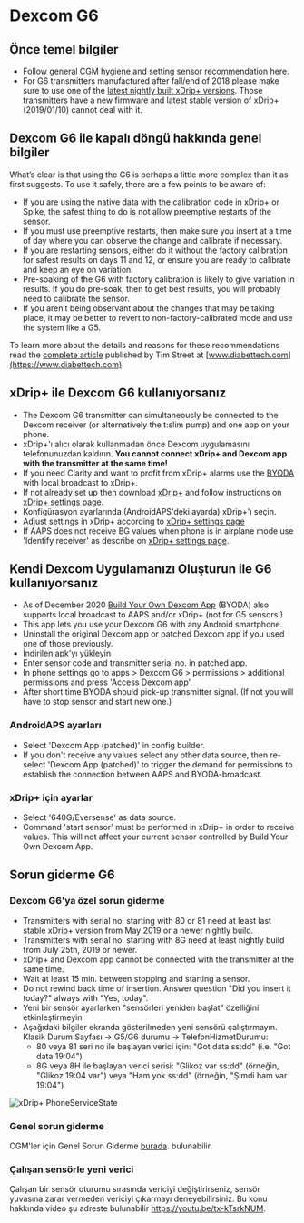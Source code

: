 # Dexcom G6

## Önce temel bilgiler

-   Follow general CGM hygiene and setting sensor recommendation [here](../Hardware/GeneralCGMRecommendation.md).
-   For G6 transmitters manufactured after fall/end of 2018 please make sure to use one of the [latest nightly built xDrip+ versions](https://github.com/NightscoutFoundation/xDrip/releases). Those transmitters have a new firmware and latest stable version of xDrip+ (2019/01/10) cannot deal with it.

## Dexcom G6 ile kapalı döngü hakkında genel bilgiler

What’s clear is that using the G6 is perhaps a little more complex than it as first suggests. To use it safely, there are a few points to be aware of:

-   If you are using the native data with the calibration code in xDrip+ or Spike, the safest thing to do is not allow preemptive restarts of the sensor.
-   If you must use preemptive restarts, then make sure you insert at a time of day where you can observe the change and calibrate if necessary.
-   If you are restarting sensors, either do it without the factory calibration for safest results on days 11 and 12, or ensure you are ready to calibrate and keep an eye on variation.
-   Pre-soaking of the G6 with factory calibration is likely to give variation in results. If you do pre-soak, then to get best results, you will probably need to calibrate the sensor.
-   If you aren’t being observant about the changes that may be taking place, it may be better to revert to non-factory-calibrated mode and use the system like a G5.

To learn more about the details and reasons for these recommendations read the [complete article](https://www.diabettech.com/artificial-pancreas/diy-looping-and-cgm/) published by Tim Street at [www.diabettech.com](https://www.diabettech.com).

## xDrip+ ile Dexcom G6 kullanıyorsanız

-   The Dexcom G6 transmitter can simultaneously be connected to the Dexcom receiver (or alternatively the t:slim pump) and one app on your phone.
-   xDrip+'ı alıcı olarak kullanmadan önce Dexcom uygulamasını telefonunuzdan kaldırın. **You cannot connect xDrip+ and Dexcom app with the transmitter at the same time!**
-   If you need Clarity and want to profit from xDrip+ alarms use the [BYODA](../Hardware/DexcomG6#if-using-g6-with-build-your-own-dexcom-app) with local broadcast to xDrip+.
-   If not already set up then download [xDrip+](https://github.com/NightscoutFoundation/xDrip) and follow instructions on [xDrip+ settings page](../Configuration/xdrip.md).
-   Konfigürasyon ayarlarında (AndroidAPS'deki ayarda) xDrip+'ı seçin.
-   Adjust settings in xDrip+ according to [xDrip+ settings page](../Configuration/xdrip.md)
-   If AAPS does not receive BG values when phone is in airplane mode use 'Identify receiver' as describe on [xDrip+ settings page](../Configuration/xdrip.md).

## Kendi Dexcom Uygulamanızı Oluşturun ile G6 kullanıyorsanız

-   As of December 2020 [Build Your Own Dexcom App](https://docs.google.com/forms/d/e/1FAIpQLScD76G0Y-BlL4tZljaFkjlwuqhT83QlFM5v6ZEfO7gCU98iJQ/viewform?fbzx=2196386787609383750&fbclid=IwAR2aL8Cps1s6W8apUVK-gOqgGpA-McMPJj9Y8emf_P0-_gAsmJs6QwAY-o0) (BYODA) also supports local broadcast to AAPS and/or xDrip+ (not for G5 sensors!)
-   This app lets you use your Dexcom G6 with any Android smartphone.
-   Uninstall the original Dexcom app or patched Dexcom app if you used one of those previously.
-   İndirilen apk'yı yükleyin
-   Enter sensor code and transmitter serial no. in patched app.
-   In phone settings go to apps > Dexcom G6 > permissions > additional permissions and press 'Access Dexcom app'.
-   After short time BYODA should pick-up transmitter signal. (If not you will have to stop sensor and start new one.)

### AndroidAPS ayarları

-   Select 'Dexcom App (patched)' in config builder.
-   If you don't receive any values select any other data source, then re-select 'Dexcom App (patched)' to trigger the demand for permissions to establish the connection between AAPS and BYODA-broadcast.

### xDrip+ için ayarlar

-   Select '640G/Eversense' as data source.
-   Command 'start sensor' must be performed in xDrip+ in order to receive values. This will not affect your current sensor controlled by Build Your Own Dexcom App.

## Sorun giderme G6

### Dexcom G6'ya özel sorun giderme

-   Transmitters with serial no. starting with 80 or 81 need at least last stable xDrip+ version from May 2019 or a newer nightly build.
-   Transmitters with serial no. starting with 8G need at least nightly build from July 25th, 2019 or newer.
-   xDrip+ and Dexcom app cannot be connected with the transmitter at the same time.
-   Wait at least 15 min. between stopping and starting a sensor.
-   Do not rewind back time of insertion. Answer question "Did you insert it today?" always with "Yes, today".
-   Yeni bir sensör ayarlarken "sensörleri yeniden başlat" özelliğini etkinleştirmeyin
-   Aşağıdaki bilgiler ekranda gösterilmeden yeni sensörü çalıştırmayın. Klasik Durum Sayfası -> G5/G6 durumu -> TelefonHizmetDurumu:
    -   80 veya 81 seri no ile başlayan verici için: "Got data ss:dd" (i.e. "Got data 19:04")
    -   8G veya 8H ile başlayan verici serisi: "Glikoz var ss:dd" (örneğin, "Glikoz 19:04 var") veya "Ham yok ss:dd" (örneğin, "Şimdi ham var 19:04")

![xDrip+ PhoneServiceState](../images/xDrip_Dexcom_PhoneServiceState.png)

### Genel sorun giderme

CGM'ler için Genel Sorun Giderme [burada](./GeneralCGMRecommendation#troubleshooting). bulunabilir.

### Çalışan sensörle yeni verici

Çalışan bir sensör oturumu sırasında vericiyi değiştirirseniz, sensör yuvasına zarar vermeden vericiyi çıkarmayı deneyebilirsiniz. Bu konu hakkında video şu adreste bulunabilir <https://youtu.be/tx-kTsrkNUM>.
